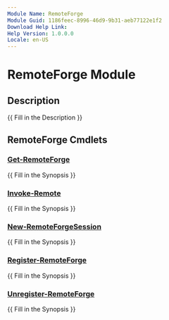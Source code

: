 ```yaml
---
Module Name: RemoteForge
Module Guid: 1186feec-8996-46d9-9b31-aeb77122e1f2
Download Help Link: 
Help Version: 1.0.0.0
Locale: en-US
---
```


# RemoteForge Module
## Description
{{ Fill in the Description }}

## RemoteForge Cmdlets
### [Get-RemoteForge](Get-RemoteForge.md)
{{ Fill in the Synopsis }}

### [Invoke-Remote](Invoke-Remote.md)
{{ Fill in the Synopsis }}

### [New-RemoteForgeSession](New-RemoteForgeSession.md)
{{ Fill in the Synopsis }}

### [Register-RemoteForge](Register-RemoteForge.md)
{{ Fill in the Synopsis }}

### [Unregister-RemoteForge](Unregister-RemoteForge.md)
{{ Fill in the Synopsis }}

